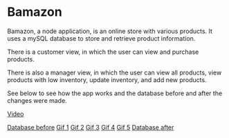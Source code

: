# Bamazon

Bamazon, a node application, is an online store with various products. It uses a mySQL database to store and retrieve product information. 

There is a customer view, in which the user can view and purchase products.

There is also a manager view, in which the user can view all products, view products with low inventory, update inventory, and add new products.


See below to see how the app works and the database before and after the changes were made.

[Video](https://youtu.be/2ZQF9tcuU_E)

[Database before](Demo/database_before.png)
[Gif 1](Demo/demo1.gif)
[Gif 2](Demo/demo2.gif)
[Gif 3](Demo/demo3.gif)
[Gif 4](Demo/demo4.gif)
[Gif 5](Demo/demo5.gif)
[Database after](Demo/database_after.png)
